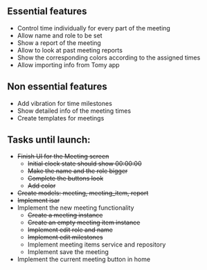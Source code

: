 ## Essential features

- Control time individually for every part of the meeting
- Allow name and role to be set
- Show a report of the meeting
- Allow to look at past meeting reports
- Show the corresponding colors according to the assigned times
- Allow importing info from Tomy app

## Non essential features

- Add vibration for time milestones
- Show detailed info of the meeting times
- Create templates for meetings


## Tasks until launch:

- ~~Finish UI for the Meeting screen~~
    - ~~Initial clock state should show 00:00:00~~
    - ~~Make the name and the role bigger~~
    - ~~Complete the buttons look~~
    - ~~Add color~~
- ~~Create models: meeting, meeting_item, report~~
- ~~Implement isar~~
- Implement the new meeting functionality
    - ~~Create a meeting instance~~
    - ~~Create an empty meeting item instance~~
    - ~~Implement edit role and name~~
    - ~~Implement edit milestones~~
    - Implement meeting items service and repository
    - Implement save the meeting
- Implement the current meeting button in home
